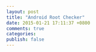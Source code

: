 ```yaml
---
layout: post
title: "Android Root Checker"
date: 2015-01-21 17:11:37 +0800
comments: true
categories: 
publish: false
---
```

